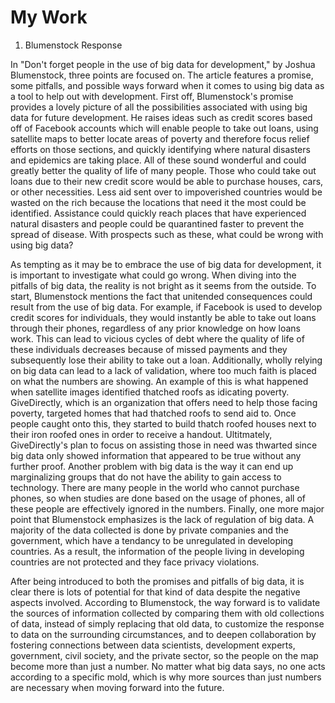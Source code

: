 # My Work

1. Blumenstock Response

  In "Don't forget people in the use of big data for development," by Joshua Blumenstock, three points are focused on. The article features a promise, some pitfalls, and possible ways forward when it comes to using big data as a tool to help out with development. First off, Blumenstock's promise provides a lovely picture of all the possibilities associated with using big data for future development. He raises ideas such as credit scores based off of Facebook accounts which will enable people to take out loans, using satellite maps to better locate areas of poverty and therefore focus relief efforts on those sections, and quickly identifying where natural disasters and epidemics are taking place. All of these sound wonderful and could greatly better the quality of life of many people. Those who could take out loans due to their new credit score would be able to purchase houses, cars, or other necessities. Less aid sent over to impoverished countries would be wasted on the rich because the locations that need it the most could be identified. Assistance could quickly reach places that have experienced natural disasters and people could be quarantined faster to prevent the spread of disease. With prospects such as these, what could be wrong with using big data? 
  
  As tempting as it may be to embrace the use of big data for development, it is important to investigate what could go wrong. When diving into the pitfalls of big data, the reality is not bright as it seems from the outside. To start, Blumenstock mentions the fact that unitended consequences could result from the use of big data. For example, if Facebook is used to develop credit scores for individuals, they would instantly be able to take out loans through their phones, regardless of any prior knowledge on how loans work. This can lead to vicious cycles of debt where the quality of life of these individuals decreases because of missed payments and they subsequently lose their ability to take out a loan. Additionally, wholly relying on big data can lead to a lack of validation, where too much faith is placed on what the numbers are showing. An example of this is what happened when satellite images identified thatched roofs as idicating poverty. GiveDirectly, which is an organization that offers need to help those facing poverty, targeted homes that had thatched roofs to send aid to. Once people caught onto this, they started to build thatch roofed houses next to their iron roofed ones in order to receive a handout. Ultitmately, GiveDirectly's plan to focus on assisting those in need was thwarted since big data only showed information that appeared to be true without any further proof. Another problem with big data is the way it can end up marginalizing groups that do not have the ability to gain access to technology. There are many people in the world who cannot purchase phones, so when studies are done based on the usage of phones, all of these people are effectively ignored in the numbers. Finally, one more major point that Blumenstock emphasizes is the lack of regulation of big data. A majority of the data collected is done by private companies and the government, which have a tendancy to be unregulated in developing countries. As a result, the information of the people living in developing countries are not protected and they face privacy violations.
  
  After being introduced to both the promises and pitfalls of big data, it is clear there is lots of potential for that kind of data despite the negative aspects involved. According to Blumenstock, the way forward is to validate the sources of information collected by comparing them with old collections of data, instead of simply replacing that old data, to customize the response to data on the surrounding circumstances, and to deepen collaboration by fostering connections between data scientists, development experts, government, civil society, and the private sector, so the people on the map become more than just a number. No matter what big data says, no one acts according to a specific mold, which is why more sources than just numbers are necessary when moving forward into the future.
  
  
